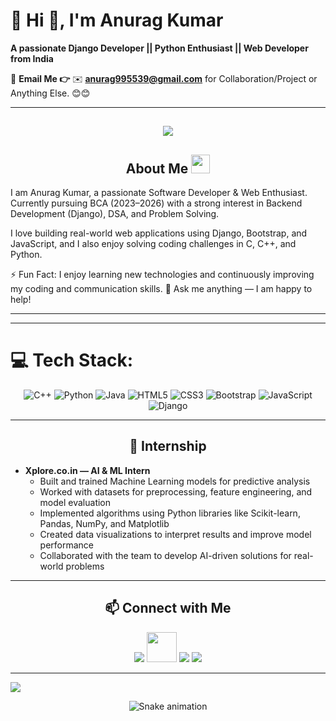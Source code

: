 # 💫 Hi 👋, I'm Anurag Kumar  
**A passionate Django Developer || Python Enthusiast || Web Developer from India**

📧 **Email Me 👉** ✉️ **anurag995539@gmail.com** for Collaboration/Project or Anything Else. 😊😊  

---


<h2 align="center"><img src="https://user-images.githubusercontent.com/39955420/147578199-56632b69-b3e8-4d9f-97e2-f046a1c2cba0.gif"></h2>

<h2 align="center">About Me <img src="https://media.giphy.com/media/3o7qDPxvynqYMeX6z6/giphy.gif" width="30"></h2>

I am Anurag Kumar, a passionate Software Developer & Web Enthusiast. Currently pursuing BCA (2023–2026) with a strong interest in Backend Development (Django), DSA, and Problem Solving.

I love building real-world web applications using Django, Bootstrap, and JavaScript, and I also enjoy solving coding challenges in C, C++, and Python.

⚡ Fun Fact: I enjoy learning new technologies and continuously improving my coding and communication skills.
💬 Ask me anything — I am happy to help!

--- 


---

# 💻 Tech Stack:

<div align="center">

![C++](https://img.shields.io/badge/C++-00599C?style=for-the-badge&logo=cplusplus&logoColor=white) 
![Python](https://img.shields.io/badge/Python-3776AB?style=for-the-badge&logo=python&logoColor=white) 
![Java](https://img.shields.io/badge/Java-007396?style=for-the-badge&logo=openjdk&logoColor=white) 
![HTML5](https://img.shields.io/badge/HTML5-E34F26?style=for-the-badge&logo=html5&logoColor=white) 
![CSS3](https://img.shields.io/badge/CSS3-1572B6?style=for-the-badge&logo=css3&logoColor=white) 
![Bootstrap](https://img.shields.io/badge/Bootstrap-563D7C?style=for-the-badge&logo=bootstrap&logoColor=white) 
![JavaScript](https://img.shields.io/badge/JavaScript-F7DF1E?style=for-the-badge&logo=javascript&logoColor=black) 
![Django](https://img.shields.io/badge/Django-092E20?style=for-the-badge&logo=django&logoColor=white)

</div>


---
<h2 align="center">🎯 Internship</h2>

- **Xplore.co.in — AI & ML Intern**  
  - Built and trained Machine Learning models for predictive analysis  
  - Worked with datasets for preprocessing, feature engineering, and model evaluation  
  - Implemented algorithms using Python libraries like Scikit-learn, Pandas, NumPy, and Matplotlib  
  - Created data visualizations to interpret results and improve model performance  
  - Collaborated with the team to develop AI-driven solutions for real-world problems  

---

<h2 align="center">📫 Connect with Me</h2>

<p align="center">
  <a href="https://www.linkedin.com/in/anurag-kumar-816901292/"><img src="https://img.icons8.com/color/48/000000/linkedin.png"/></a>
  <a href="https://github.com/Anurag-Kumar99/"><img src="https://img.icons8.com/ios11/512/EBEBEB/github.png" width="48" height="48" /></a>  
  <a href="mailto:anurag995539@gmail.com"><img src="https://img.icons8.com/fluency/48/000000/email.png"/></a>
  <a href="https://x.com/suraj_pathak23"><img src="https://img.icons8.com/color/48/000000/twitter.png"/></a>
</p>


---

[![](https://visitcount.itsvg.in/api?id=Anurag-Kumar99&icon=1&color=4)](https://visitcount.itsvg.in)

<!-- Snake animation -->
<div align="center">
  <img src="https://profile-readme-generator.com/assets/snake.svg" alt="Snake animation" />
</div>
